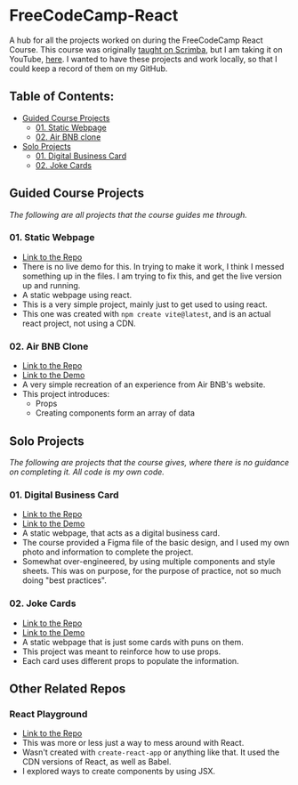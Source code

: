 # FreeCodeCamp-React
A hub for all the projects worked on during the FreeCodeCamp React Course. This course was originally [taught on Scrimba](https://scrimba.com/learn/learnreact), but I am taking it on YouTube, [here](https://www.youtube.com/watch?v=bMknfKXIFA8). I wanted to have these projects and work locally, so that I could keep a record of them on my GitHub. 

<!-- For the one with the numbers, the . after the number is ignored. -->
## Table of Contents:
- [Guided Course Projects](#guided-course-rojects)
  - [01. Static Webpage](#01-static-webpage)
  - [02. Air BNB clone](#02-air-bnb-clone)
- [Solo Projects](#solo-projects)
  - [01. Digital Business Card](#01-digital-business-card)
  - [02. Joke Cards](#02-joke-cards)

## Guided Course Projects
_The following are all projects that the course guides me through._
### 01. Static Webpage
- [Link to the Repo](https://github.com/rperry99/01_Static-Page)
- There is no live demo for this. In trying to make it work, I think I messed something up in the files. I am trying to fix this, and get the live version up and running.
- A static webpage using react.
- This is a very simple project, mainly just to get used to using react.
- This one was created with `npm create vite@latest`, and is an actual react project, not using a CDN.

### 02. Air BNB Clone
- [Link to the Repo](https://github.com/rperry99/02_Air-BNB-Clone)
- [Link to the Demo](https://rperry99.github.io/02_Air-BNB-Clone/)
- A very simple recreation of an experience from Air BNB's website.
- This project introduces:
  - Props
  - Creating components form an array of data

## Solo Projects
_The following are projects that the course gives, where there is no guidance on completing it. All code is my own code._
### 01. Digital Business Card
- [Link to the Repo](https://github.com/rperry99/solo-01_digital-business-card)
- [Link to the Demo](https://rperry99.github.io/solo-01_digital-business-card/)
- A static webpage, that acts as a digital business card.
- The course provided a Figma file of the basic design, and I used my own photo and information to complete the project.
- Somewhat over-engineered, by using multiple components and style sheets. This was on purpose, for the purpose of practice, not so much doing "best practices".

### 02. Joke Cards
- [Link to the Repo](https://github.com/rperry99/solo-02_joke-cards)
- [Link to the Demo](https://rperry99.github.io/solo-02_joke-cards/)
- A static webpage that is just some cards with puns on them.
- This project was meant to reinforce how to use props.
- Each card uses different props to populate the information.

## Other Related Repos
### React Playground
- [Link to the Repo](https://github.com/rperry99/react-fcc-1)
- This was more or less just a way to mess around with React.
- Wasn't created with `create-react-app` or anything like that. It used the CDN versions of React, as well as Babel.
- I explored ways to create components by using JSX.
